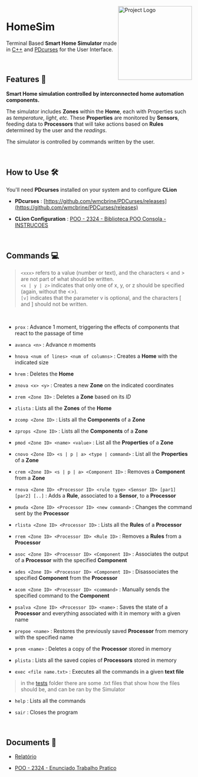 <img align="right" src="icon.ico" width="200" alt="Project Logo">

# HomeSim
Terminal Based **Smart Home Simulator** made in [C++](https://cplusplus.com) and [PDcurses](https://pdcurses.org) for the User Interface.

<br>

## Features 📑
**Smart Home simulation controlled by interconnected home automation components.**

The simulator includes **Zones** within the **Home**, each with Properties such as *temperature*, *light*, *etc*. These **Properties** are monitored by **Sensors**, feeding data to **Processors** that will take actions based on **Rules** determined by the user and the *readings*.

The simulator is controlled by commands written by the user.

<br>

## How to Use 🛠
You'll need **PDcurses** installed on your system and to configure **CLion**

* **PDcurses** : 
[https://github.com/wmcbrine/PDCurses/releases](https://github.com/wmcbrine/PDCurses/releases)

* **CLion Configuration** : [POO - 2324 - Biblioteca POO Consola - INSTRUCOES](/docs/POO%20-%202324%20-%20Biblioteca%20POO%20Consola%20-%20INSTRUCOES.pdf)

<br>

## Commands 💻
> `<xxx>` refers to a value (number or text), and the characters < and > are not part of what should be written.<br>
`<x | y | z>` indicates that only one of x, y, or z should be specified (again, without the <>).<br>
`[v]` indicates that the parameter v is optional, and the characters [ and ] should not be written.

<br>

* `prox` : Advance 1 moment, triggering the effects of components that react to the passage of time

* `avanca <n>` :  Advance *n* moments
  
* `hnova <num of lines> <num of columns>` : Creates a **Home** with the indicated size
  
* `hrem` : Deletes the **Home** 
  
* `znova <x> <y>` : Creates a new **Zone** on the indicated coordinates
  
* `zrem <Zone ID>` : Deletes a **Zone** based on its *ID*
  
* `zlista` : Lists all the **Zones** of the **Home**
  
* `zcomp <Zone ID>` : Lists all the **Components** of a **Zone**
  
* `zprops <Zone ID>` : Lists all the **Components** of a **Zone**
  
* `pmod <Zone ID> <name> <value>` : List all the **Properties** of a **Zone**
  
* `cnovo <Zone ID> <s | p | a> <type | command>` : List all the **Properties** of a **Zone**
  
* `crem <Zone ID> <s | p | a> <Component ID>` : Removes a **Component** from a **Zone**
  
* `rnova <Zone ID> <Processor ID> <rule type> <Sensor ID> [par1] [par2] [..]` : Adds a **Rule**, associated to a **Sensor**, to a **Processor**

* `pmuda <Zone ID> <Processor ID> <new command>` : Changes the command sent by the **Processor**
  
* `rlista <Zone ID> <Processor ID>` : Lists all the **Rules** of a **Processor**
  
* `rrem <Zone ID> <Processor ID> <Rule ID>` : Removes a **Rules** from a **Processor**
  
* `asoc <Zone ID> <Processor ID> <Component ID>` : Associates the output of a **Processor** with the specified **Component**
  
* `ades <Zone ID> <Processor ID> <Component ID>` : Disassociates the specified **Component** from the **Processor**
  
* `acom <Zone ID> <Processor ID> <command>` : Manually sends the specified command to the **Component**
  
* `psalva <Zone ID> <Processor ID> <name>` : Saves the state of a **Processor** and everything associated with it in memory with a given name
  
* `prepoe <name>` : Restores the previously saved **Processor** from memory with the specified name
  
* `prem <name>` : Deletes a copy of the **Processor** stored in memory
  
* `plista` : Lists all the saved copies of **Processors** stored in memory
  
* `exec <file name.txt>` : Executes all the commands in a given **text file**

> in the [tests](/tests/) folder there are some .txt files that show how the files should be, and can be ran by the Simulator

* `help` : Lists all the commands
  
* `sair` : Closes the program

<br>

## Documents 📁

* [Relatório](/docs/Relatório.pdf)

* [POO - 2324 - Enunciado Trabalho Pratico](/docs/POO%20-%202324%20-%20Enunciado%20Trabalho%20Pratico.pdf)
